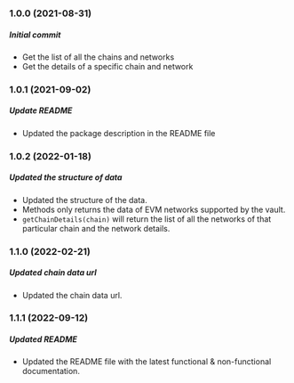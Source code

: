 ### 1.0.0 (2021-08-31)

##### Initial commit

* Get the list of all the chains and networks
* Get the details of a specific chain and network

### 1.0.1 (2021-09-02)

##### Update README

* Updated the package description in the README file

### 1.0.2 (2022-01-18)

##### Updated the structure of data

* Updated the structure of the data.
* Methods only returns the data of EVM networks supported by the vault.
* `getChainDetails(chain)` will return the list of all the networks of that particular chain and the network details.

### 1.1.0 (2022-02-21)

##### Updated chain data url

* Updated the chain data url.

### 1.1.1 (2022-09-12)

##### Updated README

* Updated the README file with the latest functional & non-functional documentation.

